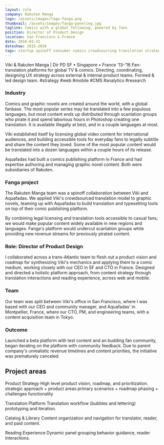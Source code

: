 ```yaml
---
layout: role
company: Rakuten Manga
logo: /assets/images/logo-fanga.png
thumbnail: /assets/images/fanga-paneling.jpg
tagline: Comics with a global following, powered by fans
position: Director of Product Design
location: San Francisco & France
date: 2016-03-31
dateshow: 2015-2016
tags: startup spinoff consumer comics crowdsourcing translation strategy web mobile CMS analytics research showcase
---
```


Viki & Rakuten Manga | Dir PD SF • Singapore • France '13-'16
Fan-translation platforms for global TV & comics. Directing, coordinating, designing UX strategy across external & internal product teams. Formed & led design team. #strategy #web #mobile #CMS #analytics #research

### Industry

Comics and graphic novels are created around the world, with a global fanbase. The most popular series may be translated into a few populous languages, but most content ends up distributed through scanlation groups who pirate it and spend laborious hours in Photoshop creating one translation. It is available illegally at best, and in a couple languages at most.

Viki established itself by licensing global video content for international audiences, and building accessible tools for everyday fans to legally subtitle and share the content they loved. Some of the most popular content would be translated into a dozen languages within a couple hours of its release.

Aquafadas had built a comics publishing platform in France and had expertise authoring and managing graphic novel content. Both were subsidiaries of Rakuten.

### Fanga project

The Rakuten Manga team was a spinoff collaboration between Viki and Aquafadas. We applied Viki's crowdsourced translation model to graphic novels, teaming up with Aquafadas to build translation and typesetting tools on top of their comic publishing platform.

By combining legal licensing and translation tools accessible to casual fans, we would make popular content widely available in new regions and languages. Fanga's platform would undercut scanlation groups while providing new revenue streams for previously pirated content.

### Role: Director of Product Design

I collaborated across a trans-Atlantic team to flesh out a product vision and roadmap for synthesizing Viki's mechanics and applying them to a comic medium, working closely with our CEO in SF and CTO in France. Designed and directed a holistic platform approach, from content strategy through translation interactions and reading experience, across web and mobile.

### Team

Our team was split between Viki's office in San Francisco, where I was based with our CEO and community manager, and Aquafadas' in Montpellier, France, where our CTO, PM, and engineering teams, with a content acquisition team in Tokyo.

### Outcome

Launched a beta platform with test content and an budding fan community, began iterating on the platform with community feedback. Due to parent company's unrealistic revenue timelines and content priorities, the initiative was prematurely canceled.

## Project areas

Product Strategy
High level product vision, roadmap, and prioritization.
strategic approach + product areas
primary scenarios + roadmap phasing + challenges functionality

Translation Platform
Translation workflow (bubbles and lettering) prototyping and iteration.

Catalog & Library
Content organization and navigation for translator, reader, and paid content.

Reading Experience
Dynamic panel grouping behavior guidance, reader interactions.

